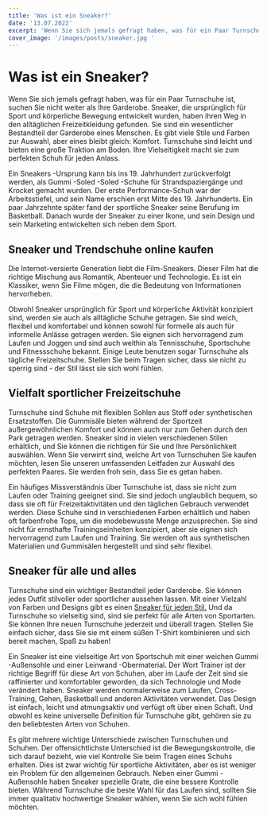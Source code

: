 ```yaml
---
title: 'Was ist ein Sneaker?'
date: '13.07.2022'
excerpt: 'Wenn Sie sich jemals gefragt haben, was für ein Paar Turnschuhe ist, suchen Sie nicht weiter als Ihre Garderobe. Sneaker, die ursprünglich für Sport und körperliche Bewegung entwickelt wurden, haben ihren Weg in den alltäglichen Freizeitkleidung gefunden.'
cover_image: '/images/posts/sneaker.jpg '
---
```


# Was ist ein Sneaker?
Wenn Sie sich jemals gefragt haben, was für ein Paar Turnschuhe ist, suchen Sie nicht weiter als Ihre Garderobe. Sneaker, die ursprünglich für Sport und körperliche Bewegung entwickelt wurden, haben ihren Weg in den alltäglichen Freizeitkleidung gefunden. Sie sind ein wesentlicher Bestandteil der Garderobe eines Menschen. Es gibt viele Stile und Farben zur Auswahl, aber eines bleibt gleich: Komfort. Turnschuhe sind leicht und bieten eine große Traktion am Boden. Ihre Vielseitigkeit macht sie zum perfekten Schuh für jeden Anlass.

Ein Sneakers -Ursprung kann bis ins 19. Jahrhundert zurückverfolgt werden, als Gummi -Soled -Soled -Schuhe für Strandspaziergänge und Krocket gemacht wurden. Der erste Performance-Schuh war der Arbeitsstiefel, und sein Name erschien erst Mitte des 19. Jahrhunderts. Ein paar Jahrzehnte später fand der sportliche Sneaker seine Berufung im Basketball. Danach wurde der Sneaker zu einer Ikone, und sein Design und sein Marketing entwickelten sich neben dem Sport.

## Sneaker und Trendschuhe online kaufen
Die Internet-versierte Generation liebt die Film-Sneakers. Dieser Film hat die richtige Mischung aus Romantik, Abenteuer und Technologie. Es ist ein Klassiker, wenn Sie Filme mögen, die die Bedeutung von Informationen hervorheben.

Obwohl Sneaker ursprünglich für Sport und körperliche Aktivität konzipiert sind, werden sie auch als alltägliche Schuhe getragen. Sie sind weich, flexibel und komfortabel und können sowohl für formelle als auch für informelle Anlässe getragen werden. Sie eignen sich hervorragend zum Laufen und Joggen und sind auch weithin als Tennisschuhe, Sportschuhe und Fitnessschuhe bekannt. Einige Leute benutzen sogar Turnschuhe als tägliche Freizeitschuhe. Stellen Sie beim Tragen sicher, dass sie nicht zu sperrig sind - der Stil lässt sie sich wohl fühlen.

## Vielfalt sportlicher Freizeitschuhe
Turnschuhe sind Schuhe mit flexiblen Sohlen aus Stoff oder synthetischen Ersatzstoffen. Die Gummisäle bieten während der Sportzeit außergewöhnlichen Komfort und können auch nur zum Gehen durch den Park getragen werden. Sneaker sind in vielen verschiedenen Stilen erhältlich, und Sie können die richtigen für Sie und Ihre Persönlichkeit auswählen. Wenn Sie verwirrt sind, welche Art von Turnschuhen Sie kaufen möchten, lesen Sie unseren umfassenden Leitfaden zur Auswahl des perfekten Paares. Sie werden froh sein, dass Sie es getan haben.

Ein häufiges Missverständnis über Turnschuhe ist, dass sie nicht zum Laufen oder Training geeignet sind. Sie sind jedoch unglaublich bequem, so dass sie oft für Freizeitaktivitäten und den täglichen Gebrauch verwendet werden. Diese Schuhe sind in verschiedenen Farben erhältlich und haben oft farbenfrohe Tops, um die modebewusste Menge anzusprechen. Sie sind nicht für ernsthafte Trainingseinheiten konzipiert, aber sie eignen sich hervorragend zum Laufen und Training. Sie werden oft aus synthetischen Materialien und Gummisälen hergestellt und sind sehr flexibel.

## Sneaker für alle und alles

Turnschuhe sind ein wichtiger Bestandteil jeder Garderobe. Sie können jedes Outfit stilvoller oder sportlicher aussehen lassen. Mit einer Vielzahl von Farben und Designs gibt es einen [Sneaker für jeden Stil.](https://www.schuhroom.de/sneaker/) Und da Turnschuhe so vielseitig sind, sind sie perfekt für alle Arten von Sportarten. Sie können Ihre neuen Turnschuhe jederzeit und überall tragen. Stellen Sie einfach sicher, dass Sie sie mit einem süßen T-Shirt kombinieren und sich bereit machen, Spaß zu haben!

Ein Sneaker ist eine vielseitige Art von Sportschuh mit einer weichen Gummi -Außensohle und einer Leinwand -Obermaterial. Der Wort Trainer ist der richtige Begriff für diese Art von Schuhen, aber im Laufe der Zeit sind sie raffinierter und komfortabler geworden, da sich Technologie und Mode verändert haben. Sneaker werden normalerweise zum Laufen, Cross-Training, Gehen, Basketball und anderen Aktivitäten verwendet. Das Design ist einfach, leicht und atmungsaktiv und verfügt oft über einen Schaft. Und obwohl es keine universelle Definition für Turnschuhe gibt, gehören sie zu den beliebtesten Arten von Schuhen.

Es gibt mehrere wichtige Unterschiede zwischen Turnschuhen und Schuhen. Der offensichtlichste Unterschied ist die Bewegungskontrolle, die sich darauf bezieht, wie viel Kontrolle Sie beim Tragen eines Schuhs erhalten. Dies ist zwar wichtig für sportliche Aktivitäten, aber es ist weniger ein Problem für den allgemeinen Gebrauch. Neben einer Gummi -Außensohle haben Sneaker spezielle Grate, die eine bessere Kontrolle bieten. Während Turnschuhe die beste Wahl für das Laufen sind, sollten Sie immer qualitativ hochwertige Sneaker wählen, wenn Sie sich wohl fühlen möchten.
